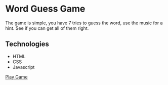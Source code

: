 # Word Guess Game
The game is simple, you have 7 tries to guess the word, use the music for a hint. See if you can get all of them right.

## Technologies
  * HTML
  * CSS
  * Javascript

[Play Game](https://jsierra0918.github.io/word-guess-game/)
